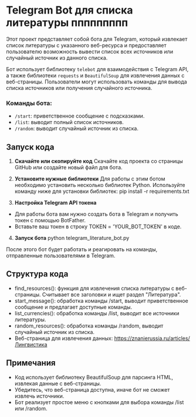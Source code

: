 # Telegram Bot для списка литературы ппппппппп

Этот проект представляет собой бота для Telegram, который извлекает список литературы с указанного веб-ресурса и предоставляет пользователю возможность вывести список всех источников или случайный источник из данного списка.

Бот использует библиотеку `telebot` для взаимодействия с Telegram API, а также библиотеки `requests` и `BeautifulSoup` для извлечения данных с веб-страницы. Пользователи могут использовать команды для вывода списка источников или получения случайного источника.

### Команды бота:
- `/start`: приветственное сообщение с подсказками.
- `/list`: выводит полный список источников.
- `/random`: выводит случайный источник из списка.

## Запуск кода

1. **Скачайте или скопируйте код**
Скачайте код проекта со страницы GitHub или создайте новый файл для бота.

2. **Установите нужные библиотеки**
Для работы с этим ботом необходимо установить несколько библиотек Python. Используйте команду ниже для установки библиотек:
pip install -r requirements.txt

3. **Настройка Telegram API токена**
- Для работы бота вам нужно создать бота в Telegram и получить токен с помощью BotFather.
- Вставьте ваш токен в строку TOKEN = 'YOUR_BOT_TOKEN' в коде.

4. **Запуск бота**
python telegram_literature_bot.py

После этого бот будет работать и реагировать на команды, отправленные пользователями в Telegram.

## Структура кода

- find_resources(): функция для извлечения списка литературы с веб-страницы. Считывает все заголовки и ищет раздел "Литература".
- start_message(): обработка команды /start, выводит приветственное сообщение и предлагает доступные команды.
- list_currencies(): обработка команды /list, выводит все источники литературы.
- random_resources(): обработка команды /random, выводит случайный источник из списка.
- Веб-страница для извлечения данных: https://znanierussia.ru/articles/Лингвистика

## Примечания

- Код использует библиотеку BeautifulSoup для парсинга HTML, извлекая данные с веб-страницы.
- Убедитесь, что веб-страница доступна, иначе бот не сможет извлечь источники.
- Бот реализует простое меню с кнопками для выбора команды /list или /random.
